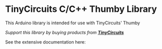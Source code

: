 # TinyCircuits C/C++ Thumby Library

This Arduino library is intended for use with TinyCircuits' Thumby

*Support this library by buying products from **[TinyCircuits](https://tinycircuits.com/)***

See the extensive documentation here: 